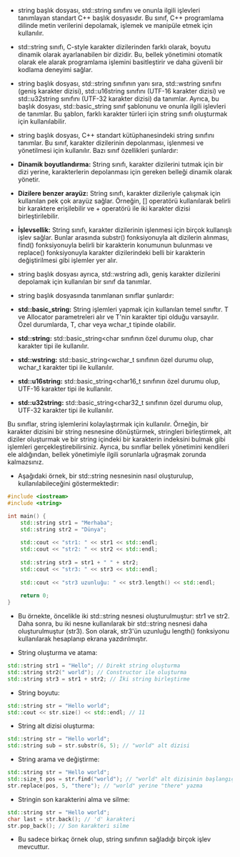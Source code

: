 - string başlık dosyası, std::string sınıfını ve onunla ilgili işlevleri tanımlayan standart C++ başlık dosyasıdır. Bu sınıf, C++ programlama dilinde metin verilerini depolamak, işlemek ve manipüle etmek için kullanılır.

- std::string sınıfı, C-style karakter dizilerinden farklı olarak, boyutu dinamik olarak ayarlanabilen bir dizidir. Bu, bellek yönetimini otomatik olarak ele alarak programlama işlemini basitleştirir ve daha güvenli bir kodlama deneyimi sağlar.

- string başlık dosyası, std::string sınıfının yanı sıra, std::wstring sınıfını (geniş karakter dizisi), std::u16string sınıfını (UTF-16 karakter dizisi) ve std::u32string sınıfını (UTF-32 karakter dizisi) da tanımlar. Ayrıca, bu başlık dosyası, std::basic_string sınıf şablonunu ve onunla ilgili işlevleri de tanımlar. Bu şablon, farklı karakter türleri için string sınıfı oluşturmak için kullanılabilir.

- string başlık dosyası, C++ standart kütüphanesindeki string sınıfını tanımlar. Bu sınıf, karakter dizilerinin depolanması, işlenmesi ve yönetilmesi için kullanılır. Bazı sınıf özellikleri şunlardır:

- **Dinamik boyutlandırma:** String sınıfı, karakter dizilerini tutmak için bir dizi yerine, karakterlerin depolanması için gereken belleği dinamik olarak yönetir.
- **Dizilere benzer arayüz:** String sınıfı, karakter dizileriyle çalışmak için kullanılan pek çok arayüz sağlar. Örneğin, [] operatörü kullanılarak belirli bir karaktere erişilebilir ve + operatörü ile iki karakter dizisi birleştirilebilir.
- **İşlevsellik:** String sınıfı, karakter dizilerinin işlenmesi için birçok kullanışlı işlev sağlar. Bunlar arasında substr() fonksiyonuyla alt dizilerin alınması, find() fonksiyonuyla belirli bir karakterin konumunun bulunması ve replace() fonksiyonuyla karakter dizilerindeki belli bir karakterin değiştirilmesi gibi işlemler yer alır.
- string başlık dosyası ayrıca, std::wstring adlı, geniş karakter dizilerini depolamak için kullanılan bir sınıf da tanımlar.

- string başlık dosyasında tanımlanan sınıflar şunlardır:

- **std::basic_string:** String işlemleri yapmak için kullanılan temel sınıftır. T ve Allocator parametreleri alır ve T'nin karakter tipi olduğu varsayılır. Özel durumlarda, T, char veya wchar_t tipinde olabilir.

- **std::string:** std::basic_string<char sınıfının özel durumu olup, char karakter tipi ile kullanılır.

- **std::wstring:** std::basic_string<wchar_t sınıfının özel durumu olup, wchar_t karakter tipi ile kullanılır.

- **std::u16string:** std::basic_string<char16_t sınıfının özel durumu olup, UTF-16 karakter tipi ile kullanılır.

- **std::u32string:** std::basic_string<char32_t sınıfının özel durumu olup, UTF-32 karakter tipi ile kullanılır.

Bu sınıflar, string işlemlerini kolaylaştırmak için kullanılır. Örneğin, bir karakter dizisini bir string nesnesine dönüştürmek, stringleri birleştirmek, alt diziler oluşturmak ve bir string içindeki bir karakterin indeksini bulmak gibi işlemleri gerçekleştirebilirsiniz. Ayrıca, bu sınıflar bellek yönetimini kendileri ele aldığından, bellek yönetimiyle ilgili sorunlarla uğraşmak zorunda kalmazsınız.
  
- Aşağıdaki örnek, bir std::string nesnesinin nasıl oluşturulup, kullanılabileceğini göstermektedir:


```CPP
#include <iostream>
#include <string>

int main() {
    std::string str1 = "Merhaba";
    std::string str2 = "Dünya";
    
    std::cout << "str1: " << str1 << std::endl;
    std::cout << "str2: " << str2 << std::endl;
    
    std::string str3 = str1 + " " + str2;
    std::cout << "str3: " << str3 << std::endl;
    
    std::cout << "str3 uzunluğu: " << str3.length() << std::endl;
    
    return 0;
}

```
- Bu örnekte, öncelikle iki std::string nesnesi oluşturulmuştur: str1 ve str2. Daha sonra, bu iki nesne kullanılarak bir std::string nesnesi daha oluşturulmuştur (str3). Son olarak, str3'ün uzunluğu length() fonksiyonu kullanılarak hesaplanıp ekrana yazdırılmıştır.

- String oluşturma ve atama:

```CPP
std::string str1 = "Hello"; // Direkt string oluşturma
std::string str2(" world"); // Constructor ile oluşturma
std::string str3 = str1 + str2; // İki string birleştirme

```

- String boyutu:

```CPP
std::string str = "Hello world";
std::cout << str.size() << std::endl; // 11

```

- String alt dizisi oluşturma:

```CPP
std::string str = "Hello world";
std::string sub = str.substr(6, 5); // "world" alt dizisi

```
- String arama ve değiştirme:

```CPP
std::string str = "Hello world";
std::size_t pos = str.find("world"); // "world" alt dizisinin başlangıç pozisyonu
str.replace(pos, 5, "there"); // "world" yerine "there" yazma

```

- Stringin son karakterini alma ve silme:


```CPP
std::string str = "Hello world";
char last = str.back(); // 'd' karakteri
str.pop_back(); // Son karakteri silme

```
- Bu sadece birkaç örnek olup, string sınıfının sağladığı birçok işlev mevcuttur.















